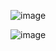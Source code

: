 ![image](https://github.com/yhimanshu22/flappy-bird/assets/119563850/0133ed5d-695d-42f7-84ad-ca64071932f2)

![image](https://github.com/yhimanshu22/flappy-bird/assets/119563850/825c2c3e-1965-4890-8b4f-45fba95f0a3d)
